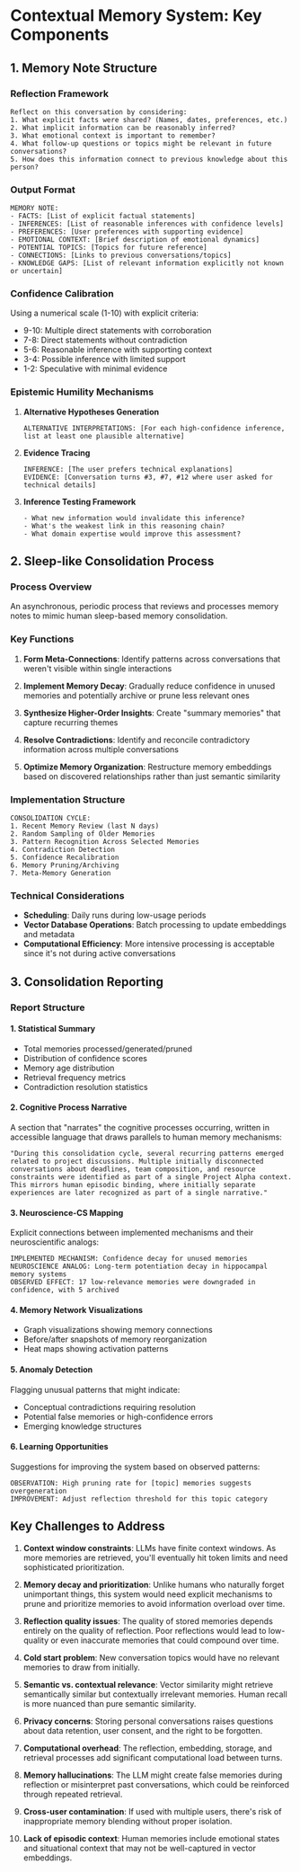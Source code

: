 # Contextual Memory System: Key Components

## 1. Memory Note Structure

### Reflection Framework
```
Reflect on this conversation by considering:
1. What explicit facts were shared? (Names, dates, preferences, etc.)
2. What implicit information can be reasonably inferred?
3. What emotional context is important to remember?
4. What follow-up questions or topics might be relevant in future conversations?
5. How does this information connect to previous knowledge about this person?
```

### Output Format
```
MEMORY NOTE:
- FACTS: [List of explicit factual statements]
- INFERENCES: [List of reasonable inferences with confidence levels]
- PREFERENCES: [User preferences with supporting evidence]
- EMOTIONAL CONTEXT: [Brief description of emotional dynamics]
- POTENTIAL TOPICS: [Topics for future reference]
- CONNECTIONS: [Links to previous conversations/topics]
- KNOWLEDGE GAPS: [List of relevant information explicitly not known or uncertain]
```

### Confidence Calibration
Using a numerical scale (1-10) with explicit criteria:
- 9-10: Multiple direct statements with corroboration
- 7-8: Direct statements without contradiction
- 5-6: Reasonable inference with supporting context
- 3-4: Possible inference with limited support
- 1-2: Speculative with minimal evidence

### Epistemic Humility Mechanisms
1. **Alternative Hypotheses Generation**
   ```
   ALTERNATIVE INTERPRETATIONS: [For each high-confidence inference, list at least one plausible alternative]
   ```

2. **Evidence Tracing**
   ```
   INFERENCE: [The user prefers technical explanations]
   EVIDENCE: [Conversation turns #3, #7, #12 where user asked for technical details]
   ```

3. **Inference Testing Framework**
   ```
   - What new information would invalidate this inference?
   - What's the weakest link in this reasoning chain?
   - What domain expertise would improve this assessment?
   ```

## 2. Sleep-like Consolidation Process

### Process Overview
An asynchronous, periodic process that reviews and processes memory notes to mimic human sleep-based memory consolidation.

### Key Functions
1. **Form Meta-Connections**: Identify patterns across conversations that weren't visible within single interactions
   
2. **Implement Memory Decay**: Gradually reduce confidence in unused memories and potentially archive or prune less relevant ones

3. **Synthesize Higher-Order Insights**: Create "summary memories" that capture recurring themes

4. **Resolve Contradictions**: Identify and reconcile contradictory information across multiple conversations

5. **Optimize Memory Organization**: Restructure memory embeddings based on discovered relationships rather than just semantic similarity

### Implementation Structure
```
CONSOLIDATION CYCLE:
1. Recent Memory Review (last N days)
2. Random Sampling of Older Memories
3. Pattern Recognition Across Selected Memories
4. Contradiction Detection
5. Confidence Recalibration
6. Memory Pruning/Archiving
7. Meta-Memory Generation
```

### Technical Considerations
- **Scheduling**: Daily runs during low-usage periods
- **Vector Database Operations**: Batch processing to update embeddings and metadata
- **Computational Efficiency**: More intensive processing is acceptable since it's not during active conversations

## 3. Consolidation Reporting

### Report Structure

#### 1. Statistical Summary
- Total memories processed/generated/pruned
- Distribution of confidence scores 
- Memory age distribution
- Retrieval frequency metrics
- Contradiction resolution statistics

#### 2. Cognitive Process Narrative
A section that "narrates" the cognitive processes occurring, written in accessible language that draws parallels to human memory mechanisms:
```
"During this consolidation cycle, several recurring patterns emerged related to project discussions. Multiple initially disconnected conversations about deadlines, team composition, and resource constraints were identified as part of a single Project Alpha context. This mirrors human episodic binding, where initially separate experiences are later recognized as part of a single narrative."
```

#### 3. Neuroscience-CS Mapping
Explicit connections between implemented mechanisms and their neuroscientific analogs:
```
IMPLEMENTED MECHANISM: Confidence decay for unused memories
NEUROSCIENCE ANALOG: Long-term potentiation decay in hippocampal memory systems
OBSERVED EFFECT: 17 low-relevance memories were downgraded in confidence, with 5 archived
```

#### 4. Memory Network Visualizations
- Graph visualizations showing memory connections
- Before/after snapshots of memory reorganization
- Heat maps showing activation patterns

#### 5. Anomaly Detection
Flagging unusual patterns that might indicate:
- Conceptual contradictions requiring resolution
- Potential false memories or high-confidence errors
- Emerging knowledge structures

#### 6. Learning Opportunities
Suggestions for improving the system based on observed patterns:
```
OBSERVATION: High pruning rate for [topic] memories suggests overgeneration
IMPROVEMENT: Adjust reflection threshold for this topic category
```

## Key Challenges to Address

1. **Context window constraints**: LLMs have finite context windows. As more memories are retrieved, you'll eventually hit token limits and need sophisticated prioritization.

2. **Memory decay and prioritization**: Unlike humans who naturally forget unimportant things, this system would need explicit mechanisms to prune and prioritize memories to avoid information overload over time.

3. **Reflection quality issues**: The quality of stored memories depends entirely on the quality of reflection. Poor reflections would lead to low-quality or even inaccurate memories that could compound over time.

4. **Cold start problem**: New conversation topics would have no relevant memories to draw from initially.

5. **Semantic vs. contextual relevance**: Vector similarity might retrieve semantically similar but contextually irrelevant memories. Human recall is more nuanced than pure semantic similarity.

6. **Privacy concerns**: Storing personal conversations raises questions about data retention, user consent, and the right to be forgotten.

7. **Computational overhead**: The reflection, embedding, storage, and retrieval processes add significant computational load between turns.

8. **Memory hallucinations**: The LLM might create false memories during reflection or misinterpret past conversations, which could be reinforced through repeated retrieval.

9. **Cross-user contamination**: If used with multiple users, there's risk of inappropriate memory blending without proper isolation.

10. **Lack of episodic context**: Human memories include emotional states and situational context that may not be well-captured in vector embeddings.